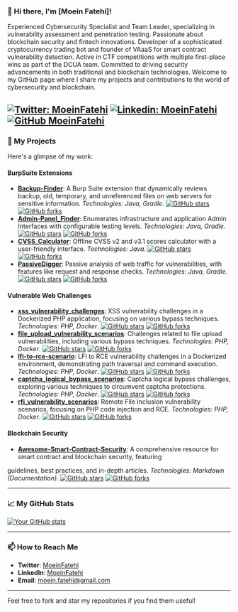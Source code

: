 ### 👋 Hi there, I'm [Moein Fatehi]!

Experienced Cybersecurity Specialist and Team Leader, specializing in vulnerability assessment and penetration testing. Passionate about blockchain security and fintech innovations. Developer of a sophisticated cryptocurrency trading bot and founder of VAaaS for smart contract vulnerability detection. Active in CTF competitions with multiple first-place wins as part of the DCUA team. Committed to driving security advancements in both traditional and blockchain technologies. Welcome to my GitHub page where I share my projects and contributions to the world of cybersecurity and blockchain.

[![Twitter: MoeinFatehi](https://img.shields.io/twitter/follow/MoeinFatehi?style=social)](https://twitter.com/MoeinFatehi)
[![Linkedin: MoeinFatehi](https://img.shields.io/badge/-MoeinFatehi-blue?style=flat-square&logo=Linkedin&logoColor=white&link=https://www.linkedin.com/in/moein-fatehi-87a35936/)](https://www.linkedin.com/in/moein-fatehi-87a35936/)
[![GitHub MoeinFatehi](https://img.shields.io/github/followers/moeinfatehi?label=follow&style=social)](https://github.com/moeinfatehi)
---

### 🌟 My Projects

Here's a glimpse of my work:

#### BurpSuite Extensions
- **[Backup-Finder](https://github.com/moeinfatehi/Backup-Finder)**: A Burp Suite extension that dynamically reviews backup, old, temporary, and unreferenced files on web servers for sensitive information. _Technologies: Java, Gradle_. [![GitHub stars](https://img.shields.io/github/stars/moeinfatehi/Backup-Finder?style=social)](https://github.com/moeinfatehi/Backup-Finder/stargazers) [![GitHub forks](https://img.shields.io/github/forks/moeinfatehi/Backup-Finder?style=social)](https://github.com/moeinfatehi/Backup-Finder/network/members)
- **[Admin-Panel_Finder](https://github.com/moeinfatehi/Admin-Panel_Finder)**: Enumerates infrastructure and application Admin Interfaces with configurable testing levels. _Technologies: Java, Gradle_. [![GitHub stars](https://img.shields.io/github/stars/moeinfatehi/Admin-Panel_Finder?style=social)](https://github.com/moeinfatehi/Admin-Panel_Finder/stargazers) [![GitHub forks](https://img.shields.io/github/forks/moeinfatehi/Admin-Panel_Finder?style=social)](https://github.com/moeinfatehi/Admin-Panel_Finder/network/members)
- **[CVSS_Calculator](https://github.com/moeinfatehi/CVSS_Calculator)**: Offline CVSS v2 and v3.1 scores calculator with a user-friendly interface. _Technologies: Java_. [![GitHub stars](https://img.shields.io/github/stars/moeinfatehi/CVSS_Calculator?style=social)](https://github.com/moeinfatehi/CVSS_Calculator/stargazers) [![GitHub forks](https://img.shields.io/github/forks/moeinfatehi/CVSS_Calculator?style=social)](https://github.com/moeinfatehi/CVSS_Calculator/network/members)
- **[PassiveDigger](https://github.com/moeinfatehi/PassiveDigger)**: Passive analysis of web traffic for vulnerabilities, with features like request and response checks. _Technologies: Java, Gradle_. [![GitHub stars](https://img.shields.io/github/stars/moeinfatehi/PassiveDigger?style=social)](https://github.com/moeinfatehi/PassiveDigger/stargazers) [![GitHub forks](https://img.shields.io/github/forks/moeinfatehi/PassiveDigger?style=social)](https://github.com/moeinfatehi/PassiveDigger/network/members)

#### Vulnerable Web Challenges
- **[xss_vulnerability_challenges](https://github.com/moeinfatehi/xss_vulnerability_challenges)**: XSS vulnerability challenges in a Dockerized PHP application, focusing on various bypass techniques. _Technologies: PHP, Docker_. [![GitHub stars](https://img.shields.io/github/stars/moeinfatehi/xss_vulnerability_challenges?style=social)](https://github.com/moeinfatehi/xss_vulnerability_challenges/stargazers) [![GitHub forks](https://img.shields.io/github/forks/moeinfatehi/xss_vulnerability_challenges?style=social)](https://github.com/moeinfatehi/xss_vulnerability_challenges/network/members)
- **[file_upload_vulnerability_scenarios](https://github.com/moeinfatehi/file_upload_vulnerability_scenarios)**: Challenges related to file upload vulnerabilities, including various bypass techniques. _Technologies: PHP, Docker_. [![GitHub stars](https://img.shields.io/github/stars/moeinfatehi/file_upload_vulnerability_scenarios?style=social)](https://github.com/moeinfatehi/file_upload_vulnerability_scenarios/stargazers) [![GitHub forks](https://img.shields.io/github/forks/moeinfatehi/file_upload_vulnerability_scenarios?style=social)](https://github.com/moeinfatehi/file_upload_vulnerability_scenarios/network/members)
- **[lfi-to-rce-scenario](https://github.com/moeinfatehi/lfi-to-rce-scenario)**: LFI to RCE vulnerability challenges in a Dockerized environment, demonstrating path traversal and command execution. _Technologies: PHP, Docker_. [![GitHub stars](https://img.shields.io/github/stars/moeinfatehi/lfi-to-rce-scenario?style=social)](https://github.com/moeinfatehi/lfi-to-rce-scenario/stargazers) [![GitHub forks](https://img.shields.io/github/forks/moeinfatehi/lfi-to-rce-scenario?style=social)](https://github.com/moeinfatehi/lfi-to-rce-scenario/network/members)
- **[captcha_logical_bypass_scenarios](https://github.com/moeinfatehi/captcha_logical_bypass_scenarios)**: Captcha logical bypass challenges, exploring various techniques to circumvent captcha protections. _Technologies: PHP, Docker_. [![GitHub stars](https://img.shields.io/github/stars/moeinfatehi/captcha_logical_bypass_scenarios?style=social)](https://github.com/moeinfatehi/captcha_logical_bypass_scenarios/stargazers) [![GitHub forks](https://img.shields.io/github/forks/moeinfatehi/captcha_logical_bypass_scenarios?style=social)](https://github.com/moeinfatehi/captcha_logical_bypass_scenarios/network/members)
- **[rfi_vulnerability_scenarios](https://github.com/moeinfatehi/rfi_vulnerability_scenarios)**: Remote File Inclusion vulnerability scenarios, focusing on PHP code injection and RCE. _Technologies: PHP, Docker_. [![GitHub stars](https://img.shields.io/github/stars/moeinfatehi/rfi_vulnerability_scenarios?style=social)](https://github.com/moeinfatehi/rfi_vulnerability_scenarios/stargazers) [![GitHub forks](https://img.shields.io/github/forks/moeinfatehi/rfi_vulnerability_scenarios?style=social)](https://github.com/moeinfatehi/rfi_vulnerability_scenarios/network/members)

#### Blockchain Security
- **[Awesome-Smart-Contract-Security](https://github.com/moeinfatehi/Awesome-Smart-Contract-Security)**: A comprehensive resource for smart contract and blockchain security, featuring

 guidelines, best practices, and in-depth articles. _Technologies: Markdown (Documentation)_. [![GitHub stars](https://img.shields.io/github/stars/moeinfatehi/Awesome-Smart-Contract-Security?style=social)](https://github.com/moeinfatehi/Awesome-Smart-Contract-Security/stargazers) [![GitHub forks](https://img.shields.io/github/forks/moeinfatehi/Awesome-Smart-Contract-Security?style=social)](https://github.com/moeinfatehi/Awesome-Smart-Contract-Security/network/members)

---

### 📈 My GitHub Stats

[![Your GitHub stats](https://github-readme-stats.vercel.app/api?username=moeinfatehi&show_icons=true)](https://github.com/moeinfatehi)

---

### 📫 How to Reach Me

- **Twitter**: [MoeinFatehi](https://twitter.com/MoeinFatehi)
- **LinkedIn**: [MoeinFatehi](https://www.linkedin.com/in/moein-fatehi-87a35936/)
- **Email**: moein.fatehi@gmail.com

---


Feel free to fork and star my repositories if you find them useful!
